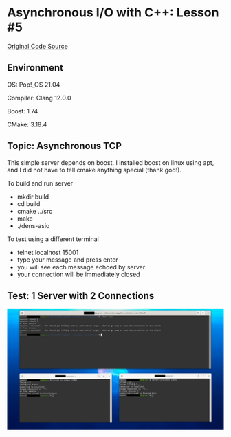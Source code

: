 # Asynchronous I/O with C++: Lesson #5

[Original Code Source ](https://dens.website/tutorials/cpp-asio/async-tcp-server)

## Environment

OS: Pop!_OS 21.04

Compiler: Clang 12.0.0

Boost: 1.74

CMake: 3.18.4

## Topic: Asynchronous TCP

This simple server depends on boost.  I installed boost on linux using apt, and I did not have to tell cmake anything special (thank god!).

To build and run server
* mkdir build
* cd build
* cmake ../src
* make
* ./dens-asio

To test using a different terminal
* telnet localhost 15001
* type your message and press enter
* you will see each message echoed by server
* your connection will be immediately closed

## Test: 1 Server with 2 Connections

![1 Server with 2 Connections](output/dens-asio_01.png)